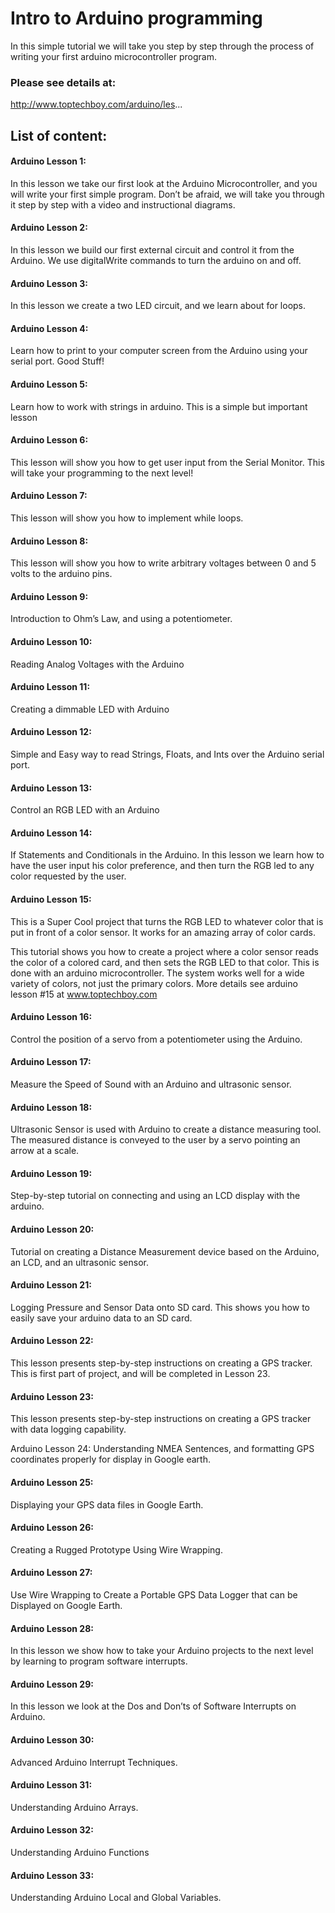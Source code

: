 # Intro to Arduino programming

In this simple tutorial we will take you step by step through the process of writing your first arduino microcontroller program.

### Please see details at:
http://www.toptechboy.com/arduino/les...

## List of content:

#### Arduino Lesson 1: 
In this lesson we take our first look at the Arduino Microcontroller, and you will write your first simple program. Don’t be afraid, we will take you through it step by step with a video and instructional diagrams.

#### Arduino Lesson 2: 
In this lesson we build our first external circuit and control it from the Arduino. We use digitalWrite commands to turn the arduino on and off.

#### Arduino Lesson 3: 
In this lesson we create a two LED circuit, and we learn about for loops.

#### Arduino Lesson 4: 
Learn how to print to your computer screen from the Arduino using your serial port. Good Stuff!

#### Arduino Lesson 5: 
Learn how to work with strings in arduino. This is a simple but important lesson

#### Arduino Lesson 6: 
This lesson will show you how to get user input from the Serial Monitor. This will take your programming to the next level!

#### Arduino Lesson 7: 
This lesson will show you how to implement while loops.

#### Arduino Lesson 8: 
This lesson will show you how to write arbitrary voltages between 0 and 5 volts to the arduino pins.

#### Arduino Lesson 9: 
Introduction to Ohm’s Law, and using a potentiometer.

#### Arduino Lesson 10: 
Reading Analog Voltages with the Arduino

#### Arduino Lesson 11: 
Creating a dimmable LED with Arduino

#### Arduino Lesson 12: 
Simple and Easy way to read Strings, Floats, and Ints over the Arduino serial port.

#### Arduino Lesson 13: 
Control an RGB LED with an Arduino

#### Arduino Lesson 14: 
If Statements and Conditionals in the Arduino. In this lesson we learn how to have the user input his color preference, and then turn the RGB led to any color requested by the user.

#### Arduino Lesson 15: 
This is a Super Cool project that turns the RGB LED to whatever color that is put in front of a color sensor. It works for an amazing array of color cards.

This tutorial shows you how to create a project where a color sensor reads the color of a colored card, and then sets the RGB LED to that color. This is done with an arduino microcontroller. The system works well for a wide variety of colors, not just the primary colors. More details see arduino lesson #15 at www.toptechboy.com

#### Arduino Lesson 16: 
Control the position of a servo from a potentiometer using the Arduino.

#### Arduino Lesson 17: 
Measure the Speed of Sound with an Arduino and ultrasonic sensor.

#### Arduino Lesson 18: 
Ultrasonic Sensor is used with Arduino to create a distance measuring tool. The measured distance is conveyed to the user by a servo pointing an arrow at a scale.

#### Arduino Lesson 19: 
Step-by-step tutorial on connecting and using an LCD display with the arduino.

#### Arduino Lesson 20: 
Tutorial on creating a Distance Measurement device based on the Arduino, an LCD, and an ultrasonic sensor.

#### Arduino Lesson 21: 
Logging Pressure and Sensor Data onto SD card. This shows you how to easily save your arduino data to an SD card.

#### Arduino Lesson 22: 
This lesson presents step-by-step instructions on creating a GPS tracker. This is first part of project, and will be completed in Lesson 23.

#### Arduino Lesson 23: 
This lesson presents step-by-step instructions on creating a GPS tracker with data logging capability.

Arduino Lesson 24: 
Understanding NMEA Sentences, and formatting GPS coordinates properly for display in Google earth.

#### Arduino Lesson 25: 
Displaying your GPS data files in Google Earth.

#### Arduino Lesson 26: 
Creating a Rugged Prototype Using Wire Wrapping.

#### Arduino Lesson 27: 
Use Wire Wrapping to Create a Portable GPS Data Logger that can be Displayed on Google Earth.

#### Arduino Lesson 28: 
In this lesson we show how to take your Arduino projects to the next level by learning to program software interrupts.

#### Arduino Lesson 29: 
In this lesson we look at the Dos and Don’ts of Software Interrupts on Arduino.

#### Arduino Lesson 30: 
Advanced Arduino Interrupt Techniques.

#### Arduino Lesson 31: 
Understanding Arduino Arrays.

#### Arduino Lesson 32: 
Understanding Arduino Functions

#### Arduino Lesson 33: 
Understanding Arduino Local and Global Variables.
